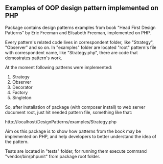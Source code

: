 ## Examples of OOP design pattern implemented on PHP

Package contains design patterns examples from book "Head First Design Patterns" by Eric Freeman and Elisabeth Freeman, implemented on PHP.

Every pattern's related code lives in correspondent folder, like "Strategy", "Observer" and so on. 
In "examples" folder are located "root" pattern's file with correspondent name, like "Strategy.php", there are code that demostrates pattern's work.

At the moment following patterns were implemented:
 1. Strategy
 2. Observer
 3. Decorator
 4. Factory
 5. Singleton

So, after installation of package (with composer install) to web server document root, just hit needed pattern file,
something like that:

http://localhost/DesignPatterns/examples/Strategy.php

Aim os this package is to show how patterns from the book may be implemented on PHP, and help developers to better understand the idea of the pattern.

Tests are located in "tests" folder, for running them execute command "vendor/bin/phpunit" from package root folder.
